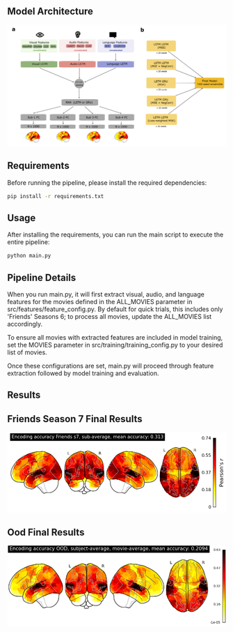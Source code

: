 ## Model Architecture
![Model Architecture](figures/pipeline-1.png)

## Requirements

Before running the pipeline, please install the required dependencies:

```bash
pip install -r requirements.txt
```

## Usage

After installing the requirements, you can run the main script to execute the entire pipeline:

```bash
python main.py
```

## Pipeline Details

When you run main.py, it will first extract visual, audio, and language features for the movies defined in the ALL_MOVIES parameter in src/features/feature_config.py. By default for quick trials, this includes only 'Friends' Seasons 6; to process all movies, update the ALL_MOVIES list accordingly.

To ensure all movies with extracted features are included in model training, set the MOVIES parameter in src/training/training_config.py to your desired list of movies.

Once these configurations are set, main.py will proceed through feature extraction followed by model training and evaluation.


## Results

## Friends Season 7 Final Results
![Friends Season 7](figures/friends_7.png)

## Ood Final Results
![ood](figures/ood.png)